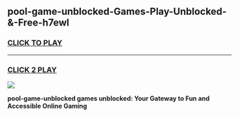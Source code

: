 
## pool-game-unblocked-Games-Play-Unblocked-&-Free-h7ewl
<h3>
<a href="https://premium76.site?title=pool-game-unblocked&ref=24A">CLICK TO PLAY</a></h3>
<hr>

<h3>
<a href="https://premium76.site?title=pool-game-unblocked&ref=24A">CLICK 2 PLAY</a>
  
</h3>

<a href="https://premium76.site?title=pool-game-unblocked&ref=24A"><img src="https://clearcache.store/games.png"></a>


**pool-game-unblocked games unblocked: Your Gateway to Fun and Accessible Online Gaming**
